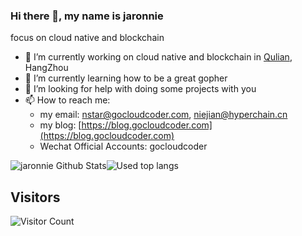 ### Hi there 👋, my name is jaronnie
focus on cloud native and blockchain

- 🔭 I’m currently working on cloud native and blockchain in [Qulian](https://www.hyperchain.cn/), HangZhou
- 🌱 I’m currently learning how to be a great gopher 
- 🤔 I’m looking for help with doing some projects with you 
- 📫 How to reach me:
  - my email: nstar@gocloudcoder.com, niejian@hyperchain.cn
  - my blog: [https://blog.gocloudcoder.com](https://blog.gocloudcoder.com)
  - Wechat Official Accounts: gocloudcoder

![jaronnie Github Stats](https://github-readme-stats.vercel.app/api?username=jaronnie&include_all_commits=true&show_icons=true&title_color=fff&icon_color=79ff97&text_color=9f9f9f&bg_color=151515&hide=["contribs"]&line_height=40&count_private=true)![Used top langs](https://github-readme-stats.vercel.app/api/top-langs/?username=jaronnie&theme=dracula&hide=javascript,html,scss,css)



## Visitors

![Visitor Count](https://profile-counter.glitch.me/jaronnie/count.svg)

